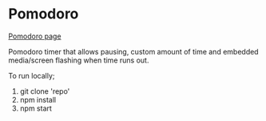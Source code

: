 # Pomodoro

[Pomodoro page](https://djmorosini.github.io/pomodoro/)

Pomodoro timer that allows pausing, custom amount of time and embedded media/screen flashing when time runs out.

To run locally;

1. git clone 'repo'
2. npm install
3. npm start
